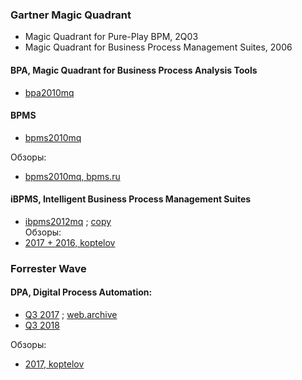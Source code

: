 ### Gartner Magic Quadrant
- Magic Quadrant for Pure-Play BPM, 2Q03
- Magic Quadrant for Business Process Management Suites, 2006

#### BPA, Magic Quadrant for Business Process Analysis Tools
- [bpa2010mq](https://public.dhe.ibm.com/software/uk/itsolutions/dynamic-bpm/gartner_magic_quadrant_for_business_process_analysis_tools.pdf)
#### BPMS
- [bpms2010mq](https://agileelements.wordpress.com/wp-content/uploads/2010/10/gartner-2010-bpms_-magic_-quadrant.pdf)

Обзоры:
- [bpms2010mq, bpms.ru](http://old.bpms.ru/library/reviews/15/mq-ibpm/index.html)

#### iBPMS, Intelligent Business Process Management Suites
- [ibpms2012mq](https://bpmredux.wordpress.com/wp-content/uploads/2012/10/ibpms2012mq.pdf) ; [copy](https://ninja.typepad.com/files/gartner-magic-quadrant-for-intelligent-business-process-management-software.pdf)  
Обзоры:
- [2017 + 2016, koptelov](https://koptelov.info/ibpms/)


### Forrester Wave
#### DPA, Digital Process Automation:
- [Q3 2017](https://dudodiprj2sv7.cloudfront.net/product-downloadables/R3/HC/DL7IWL5GCZW6.pdf) ; [web.archive](https://web.archive.org/web/20180712181429/http://www.oracle.com/us/corporate/analystreports/forrester-digital-process-3813423.pdf)
- [Q3 2018](https://www.infosys.com/services/digital-process-automation/documents/digital-process-automation-q3-2018.pdf)  

Обзоры:
- [2017, koptelov](https://koptelov.info/digital-process-automation/)
